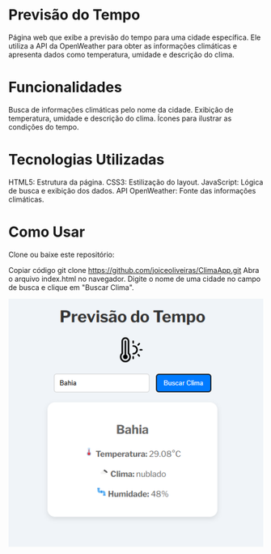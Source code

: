 # Previsão do Tempo
Página web que exibe a previsão do tempo para uma cidade específica. Ele utiliza a API da OpenWeather para obter as informações climáticas e apresenta dados como temperatura, umidade e descrição do clima.

# Funcionalidades
Busca de informações climáticas pelo nome da cidade.
Exibição de temperatura, umidade e descrição do clima.
Ícones para ilustrar as condições do tempo.

# Tecnologias Utilizadas
HTML5: Estrutura da página.
CSS3: Estilização do layout.
JavaScript: Lógica de busca e exibição dos dados.
API OpenWeather: Fonte das informações climáticas.

# Como Usar
Clone ou baixe este repositório:

Copiar código
git clone https://github.com/joiceoliveiras/ClimaApp.git
Abra o arquivo index.html no navegador.
Digite o nome de uma cidade no campo de busca e clique em "Buscar Clima".


<p align="center" >
     <img width="600" heigth="600" src="https://github.com/joiceoliveiras/ClimaApp/blob/main/previsao-ba.png">
</p>
